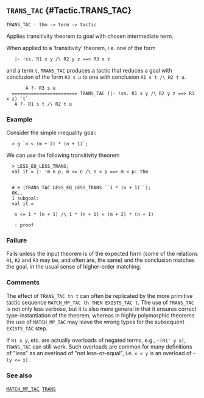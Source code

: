 ## `TRANS_TAC` {#Tactic.TRANS_TAC}


```
TRANS_TAC : thm -> term -> tactic
```



Applies transitivity theorem to goal with chosen intermediate term.


When applied to a ‘transitivity’ theorem, i.e. one of the form
    
       |- !xs. R1 x y /\ R2 y z ==> R3 x z
    
and a term `t`, `TRANS_TAC` produces a tactic that reduces a goal
with conclusion of the form `R3 s u` to one with conclusion `R1 s t /\ R2 t u`.
    
           A ?- R3 s u
      ======================== TRANS_TAC (|- !xs. R1 x y /\ R2 y z ==> R3 x z) `t`
       A ?- R1 s t /\ R2 t u
    

### Example

Consider the simple inequality goal:
    
      > g `n < (m + 2) * (n + 1)`;
    
We can use the following transitivity theorem
    
      > LESS_EQ_LESS_TRANS;
      val it = |- !m n p. m <= n /\ n < p ==> m < p: thm
    
    
      # e (TRANS_TAC LESS_EQ_LESS_TRANS ``1 * (n + 1)``);
      OK..
      1 subgoal:
      val it =
       
       n <= 1 * (n + 1) /\ 1 * (n + 1) < (m + 2) * (n + 1)
       
       : proof
    

### Failure

Fails unless the input theorem is of the expected form (some of the
relations `R1`, `R2` and `R3` may be, and often are, the same) and the
conclusion matches the goal, in the usual sense of higher-order matching.

### Comments

The effect of `TRANS_TAC th t` can often be replicated by the more primitive
tactic sequence `MATCH_MP_TAC th THEN EXISTS_TAC t`. The use of `TRANS_TAC` is
not only less verbose, but it is also more general in that it ensures correct
type-instantiation of the theorem, whereas in highly polymorphic theorems the
use of `MATCH_MP_TAC` may leave the wrong types for the subsequent `EXISTS_TAC`
step.

If `R1 x y`, etc. are actually overloads of negated terms, e.g., `~(R1' y x)`,
`TRANS_TAC` can still work. Such overloads are common for many definitions of
"less" as an overload of "not less-or-equal", i.e. `x < y` is an overload of
`~(y <= x)`.

### See also

[`MATCH_MP_TAC`](#MATCH_MP_TAC), [`TRANS`](#TRANS)

